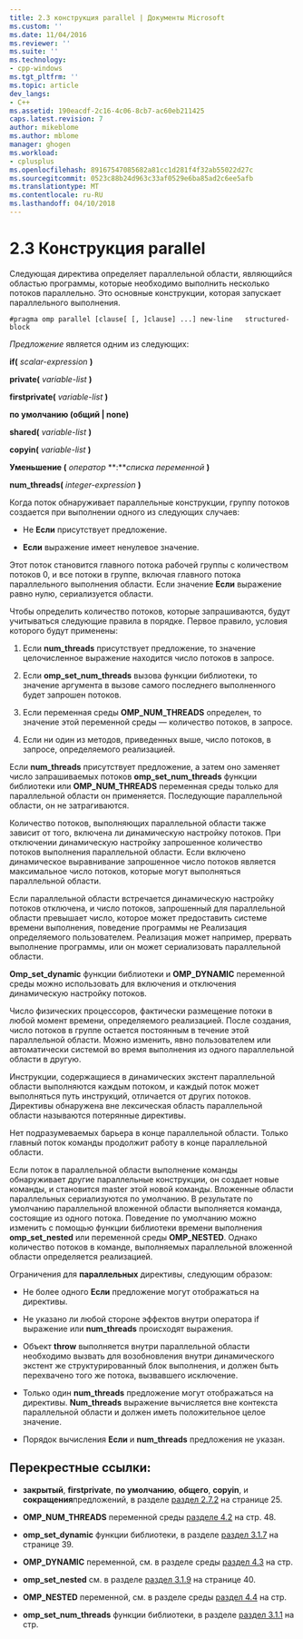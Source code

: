 ```yaml
---
title: 2.3 конструкция parallel | Документы Microsoft
ms.custom: ''
ms.date: 11/04/2016
ms.reviewer: ''
ms.suite: ''
ms.technology:
- cpp-windows
ms.tgt_pltfrm: ''
ms.topic: article
dev_langs:
- C++
ms.assetid: 190eacdf-2c16-4c06-8cb7-ac60eb211425
caps.latest.revision: 7
author: mikeblome
ms.author: mblome
manager: ghogen
ms.workload:
- cplusplus
ms.openlocfilehash: 89167547085682a81cc1d281f4f32ab55022d27c
ms.sourcegitcommit: 0523c88b24d963c33af0529e6ba85ad2c6ee5afb
ms.translationtype: MT
ms.contentlocale: ru-RU
ms.lasthandoff: 04/10/2018
---
```

# <a name="23-parallel-construct"></a>2.3 Конструкция parallel
Следующая директива определяет параллельной области, являющийся областью программы, которые необходимо выполнить несколько потоков параллельно. Это основные конструкции, которая запускает параллельного выполнения.  
  
```  
#pragma omp parallel [clause[ [, ]clause] ...] new-line   structured-block  
```  
  
 *Предложение* является одним из следующих:  
  
 **if(** *scalar-expression* **)**  
  
 **private(** *variable-list* **)**  
  
 **firstprivate(** *variable-list* **)**  
  
 **по умолчанию (общий &#124; none)**  
  
 **shared(** *variable-list* **)**  
  
 **copyin(** *variable-list* **)**  
  
 **Уменьшение (** *оператор* **:***списка переменной* **)**   
  
 **num_threads(** *integer-expression* **)**  
  
 Когда поток обнаруживает параллельные конструкции, группу потоков создается при выполнении одного из следующих случаев:  
  
-   Не **Если** присутствует предложение.  
  
-   **Если** выражение имеет ненулевое значение.  
  
 Этот поток становится главного потока рабочей группы с количеством потоков 0, и все потоки в группе, включая главного потока параллельного выполнения области. Если значение **Если** выражение равно нулю, сериализуется области.  
  
 Чтобы определить количество потоков, которые запрашиваются, будут учитываться следующие правила в порядке. Первое правило, условия которого будут применены:  
  
1.  Если **num_threads** присутствует предложение, то значение целочисленное выражение находится число потоков в запросе.  
  
2.  Если **omp_set_num_threads** вызова функции библиотеки, то значение аргумента в вызове самого последнего выполненного будет запрошен потоков.  
  
3.  Если переменная среды **OMP_NUM_THREADS** определен, то значение этой переменной среды — количество потоков, в запросе.  
  
4.  Если ни один из методов, приведенных выше, число потоков, в запросе, определяемого реализацией.  
  
 Если **num_threads** присутствует предложение, а затем оно заменяет число запрашиваемых потоков **omp_set_num_threads** функции библиотеки или **OMP_NUM_THREADS** переменная среды только для параллельной области он применяется. Последующие параллельной области, он не затрагиваются.  
  
 Количество потоков, выполняющих параллельной области также зависит от того, включена ли динамическую настройку потоков. При отключении динамическую настройку запрошенное количество потоков выполнения параллельной области. Если включено динамическое выравнивание запрошенное число потоков является максимальное число потоков, которые могут выполняться параллельной области.  
  
 Если параллельной области встречается динамическую настройку потоков отключена, и число потоков, запрошенный для параллельной области превышает число, которое может предоставить системе времени выполнения, поведение программы не Реализация определяемого пользователем. Реализация может например, прервать выполнение программы, или он может сериализовать параллельной области.  
  
 **Omp_set_dynamic** функции библиотеки и **OMP_DYNAMIC** переменной среды можно использовать для включения и отключения динамическую настройку потоков.  
  
 Число физических процессоров, фактически размещение потоки в любой момент времени, определяемого реализацией. После создания, число потоков в группе остается постоянным в течение этой параллельной области. Можно изменить, явно пользователем или автоматически системой во время выполнения из одного параллельной области в другую.  
  
 Инструкции, содержащиеся в динамических экстент параллельной области выполняются каждым потоком, и каждый поток может выполняться путь инструкций, отличается от других потоков. Директивы обнаружена вне лексическая область параллельной области называются потерянные директивы.  
  
 Нет подразумеваемых барьера в конце параллельной области. Только главный поток команды продолжит работу в конце параллельной области.  
  
 Если поток в параллельной области выполнение команды обнаруживает другие параллельные конструкции, он создает новые команды, и становится master этой новой команды. Вложенные области параллельных сериализуются по умолчанию. В результате по умолчанию параллельной вложенной области выполняется команда, состоящие из одного потока. Поведение по умолчанию можно изменить с помощью функции библиотеки времени выполнения **omp_set_nested** или переменной среды **OMP_NESTED**. Однако количество потоков в команде, выполняемых параллельной вложенной области определяется реализацией.  
  
 Ограничения для **параллельных** директивы, следующим образом:  
  
-   Не более одного **Если** предложение могут отображаться на директивы.  
  
-   Не указано ли любой стороне эффектов внутри оператора if выражение или **num_threads** происходят выражения.  
  
-   Объект **throw** выполняется внутри параллельной области необходимо вызвать для возобновления внутри динамического экстент же структурированный блок выполнения, и должен быть перехвачено того же потока, вызвавшего исключение.  
  
-   Только один **num_threads** предложение могут отображаться на директивы. **Num_threads** выражение вычисляется вне контекста параллельной области и должен иметь положительное целое значение.  
  
-   Порядок вычисления **Если** и **num_threads** предложения не указан.  
  
## <a name="cross-references"></a>Перекрестные ссылки:  
  
-   **закрытый**, **firstprivate**, **по умолчанию**, **общего**, **copyin**, и **сокращения**предложений, в разделе [раздел 2.7.2](../../parallel/openmp/2-7-2-data-sharing-attribute-clauses.md) на странице 25.  
  
-   **OMP_NUM_THREADS** переменной среды [разделе 4.2](../../parallel/openmp/4-2-omp-num-threads.md) на стр. 48.  
  
-   **omp_set_dynamic** функции библиотеки, в разделе [раздел 3.1.7](../../parallel/openmp/3-1-7-omp-set-dynamic-function.md) на странице 39.  
  
-   **OMP_DYNAMIC** переменной, см. в разделе среды [раздел 4.3](../../parallel/openmp/4-3-omp-dynamic.md) на стр.  
  
-   **omp_set_nested** см. в разделе [раздел 3.1.9](../../parallel/openmp/3-1-9-omp-set-nested-function.md) на странице 40.  
  
-   **OMP_NESTED** переменной, см. в разделе среды [раздел 4.4](../../parallel/openmp/4-4-omp-nested.md) на стр.  
  
-   **omp_set_num_threads** функции библиотеки, в разделе [раздел 3.1.1](../../parallel/openmp/3-1-1-omp-set-num-threads-function.md) на стр.